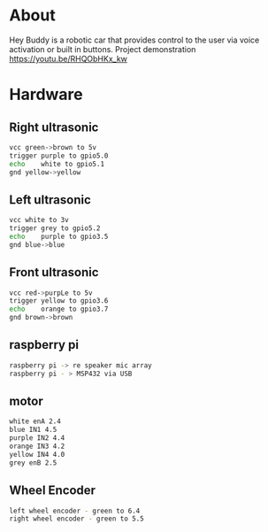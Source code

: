 # About
Hey Buddy is a robotic car that provides control to the user via voice activation or built in buttons.
Project demonstration https://youtu.be/RHQObHKx_kw

# Hardware

## Right ultrasonic
```bash
vcc green->brown to 5v
trigger purple to gpio5.0
echo    white to gpio5.1
gnd yellow->yellow
```

## Left ultrasonic
```bash
vcc white to 3v
trigger grey to gpio5.2
echo    purple to gpio3.5
gnd blue->blue
```
## Front ultrasonic
```bash
vcc red->purpLe to 5v
trigger yellow to gpio3.6
echo    orange to gpio3.7
gnd brown->brown
```
## raspberry pi
```bash
raspberry pi -> re speaker mic array
raspberry pi - > MSP432 via USB
```

## motor 
```bash
white enA 2.4
blue IN1 4.5
purple IN2 4.4 
orange IN3 4.2
yellow IN4 4.0
grey enB 2.5
```

## Wheel Encoder
```bash
left wheel encoder - green to 6.4
right wheel encoder - green to 5.5
```


